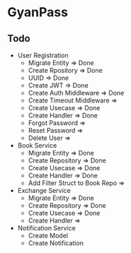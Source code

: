 # GyanPass

## Todo
* User Registration
    * Migrate Entity => Done
    * Create Rpository => Done
    * UUID => Done
    * Create JWT => Done
    * Create Auth Middleware => Done
    * Create Timeout Middleware => 
    * Create Usecase => Done
    * Create Handler => Done
    * Forgot Password =>
    * Reset Password =>
    * Delete User =>
* Book Service
    * Migrate Entity => Done
    * Create Repository => Done
    * Create Usecase => Done
    * Create Handler => Done
    * Add Filter Struct to Book Repo => 
* Exchange Service
    * Migrate Entity => Done
    * Create Repository => Done
    * Create Usecase => Done
    * Create Handler => 
* Notification Service
    * Create Model
    * Create Notification